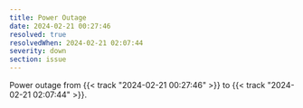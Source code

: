 ```yaml
---
title: Power Outage
date: 2024-02-21 00:27:46
resolved: true
resolvedWhen: 2024-02-21 02:07:44
severity: down
section: issue
---
```


Power outage from {{< track "2024-02-21 00:27:46" >}} to {{< track "2024-02-21 02:07:44" >}}.
